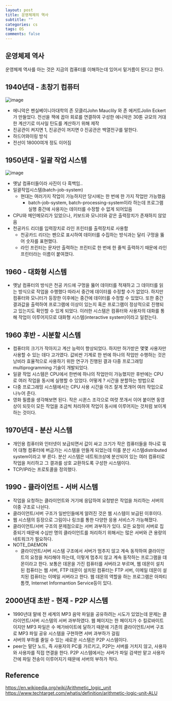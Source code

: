 ```yaml
---
layout: post
title: 운영체제의 역사
subtitle: ""
categories: cs
tags: OS
comments: false
---
```


## 운영체제 역사

운영체제 역사를 아는 것은 지금의 컴퓨터를 이해하는데 있어서 밑거름이 된다고 한다.

## 1940년대 - 초창기 컴퓨터

![image](https://github.com/user-attachments/assets/0fdaeedd-6269-4fa5-aee5-9470ff51323f)

- 에니악은 펜실베이니아대학의 존 모클리John Mauclily 와 존 에커트Jolin Eckert 가 만들었다. 전선을 잭에 꼽아 회로를 연결하여 구성한 에니악은 30톤 규모의 거대한 계산기로 미사일 탄도를 계산하기 위해 제작
- 진공관이 켜지면 1, 진공관이 꺼지면 0 진공관은 백열전구를 말한다.
- 하드어와이링 방식
- 전선이 18000여개 정도 이어짐

## 1950년대 - 일괄 작업 시스템

![image](https://github.com/user-attachments/assets/c8908e34-6dd8-42ec-9170-79191b1db9ff)

- 옛날 컴퓨터들이라 사진이 다 흑백임..
- 일괄작업시스템(batch-job-system)
  - 현대는 여러가지 작업이 가능하지만 당시에는 한 번에 한 가지 작업만 가능했음
    - batch-job-system, batch-processing-system이라 하는데 프로그램 실행 중간에 사용자는 데이터를 수정할 수 없게 되어있음
- CPU와 메인메모리가 있었으나, 키보드와 모니터와 같은 출력장치가 존재하지 않았음
- 천공카드 리더를 입력장치로 라인 프린터를 출력장치로 사용함
  - 천공카드 리더는 펜으로 표시하여 데이터를 수집하는 방식과는 달리 구멍을 뚫어 숫자를 표현했다.
  - 라인 프린터는 문자만 출력하는 프린터로 한 번에 한 줄씩 출력하기 때문에 라인 프린터라는 이름이 붙여졌다.

## 1960 - 대화형 시스템

- 옛날 컴퓨터의 방식은 천공 카드에 구멍을 뚫어 데이터를 적재하고 그 데이터를 읽는 방식으로 작업을 수행했다 따라서 중간에 데이터를 수정할 수가 없었다. 하지만 컴퓨터와 모니터가 등장한 이후에는 중간에 데이터를 수정할 수 있었다. 또한 중간 결과값을 출력하여 프로그램에 이상이 있는지 혹은 프로그램이 정상적으로 진행되고 있는지도 확인할 수 있게 되었다. 이러한 시스템은 컴퓨터와 사용자의 대화를 통해 작업이 이루어지므로 대화형 시스템(interactive system)이라고 일컫는다.

## 1960 후반 - 시분할 시스템

- 컴퓨터의 크기가 작아지고 계산 능력이 향상되었다. 하지만 허가받은 몇몇 사용자만 사용할 수 있는 데다 고가였다. 값비싼 기계로 한 번에 하나의 작업만 수행하는 것은 낭비라 효율적으로 사용하기 위한 연구가 진행된 결과 다중 프로그래밍multiprogramming 기술이 개발되었다.
- 일괄 작업 시스템은 CPU에서 한번에 하나의 작업만이 가능했지만 후반에는 CPU로 여러 작업을 동시에 실행할 수 있었다. 어떻게 ? 시간을 분할하는 방법으로
- 다중 프로그래밍 시스템에서는 CPU 사용 시간을 아즈 잘게 쪼개어 여러 작업으로 나누어 준다.
- 영화 필름을 생각해보면 된다. 작은 시퀸스 조각으로 여럿 쪼개서 이어 붙이면 동영상이 되듯이 모든 작업을 조금씩 처리하여 작업이 동시에 이루어지는 것처럼 보이게 하는 것이다.

## 1970년대 - 분산 시스템

- 개인용 컴퓨터와 인터넷이 보급되면서 값이 싸고 크기가 작은 컴퓨터들을 하나로 묶어
  대형 컴퓨터에 버금가는 시스템을 만들게 되었는데 이를 분산 시스템distributed system이라고 부
  른다. 분산 시스템은 네트워크상에 분산되어 있는 여러 컴퓨터로 작업을 처리하고 그 결과를
  상호 교환하도록 구성한 시스템이다.
- TCP/IP라는 프로토콜을 정의했다.

## 1990 - 클라이언트 - 서버 시스템

- 작업을 요청하는 클라이언트와 거기에 응답하여 요청받은 작업을 처리하는 서버의 이중
  구조로 나뉜다.
- 클라이언트/서버 구조가 일반인들에게 알려진 것은 웹 시스템이 보급된 이후이다.
- 웹 시스템의 등장으로 그림이나 링크를 통한 다양한 응용 서비스가 가능해졌다.
- 클라이언트/서버 구조의 문제점으로는 서버 과부하가 있다. 모든 요청이 서버로 집중되기 때문에 수십만 명의 클라이언트를 처리하기 위해서는 많은 서버와 큰 용량의 네트워크가 필요하다.
- NOTE_DAEMON
  - 클라이언트/서버 시스템 구조에서 서버가 멈추지 않고 계속 동작하여 클라이언트의 요청을 처리해야 하는데, 이렇게 멈추지 않고 계속 동작하는 프로그램을 데몬이라고 한다. 보통은 데몬을 가진 컴퓨터를 서버라고 부르며, 웹 데몬이 설치된 컴퓨터는 웹 서버, FTP 데몬이 설치된 컴퓨터는 FTP 서버, 이메일 데몬이 설치된 컴퓨터는 이메일 서버라고 한다. 웹 데몬의 역할을 하는 프로그램은 아파티 톰캣, Internet Informantion Service등이 있다.

## 2000년대 초반 - 현재 - P2P 시스템

- 1990년대 말에 전 세계의 MP3 음악 파일을 공유하려는 시도가 있었는데 문제는 클라이언트/서버 시스템의 서버 과부하였다. 웹 페이지는 한 페이지가 수 킬로바이트이지만 MP3 파일은 수 메가바이트에 달하기 때문에 기존의 클라이언트/서버 구조로 MP3 파일 공유 시스템을 구현하면 서버 과부하가 걸림
- 서버의 부하를 줄일 수 있는 새로운 시스템은 P2P 시스템이다.
- peer는 말단 노드, 즉 사용자의 PC를 가르키고, P2P는 서버를 거치지 않고, 사용자와 사용자를 직접 연결을 한다. P2P 시스템에서는 서버가 파일 검색만 맡고 사용자 간에 파일 전송이 이루어지기 때문에 서버의 부하가 적다.

## Reference

<https://en.wikipedia.org/wiki/Arithmetic_logic_unit>
<https://www.techtarget.com/whatis/definition/arithmetic-logic-unit-ALU>